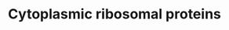 ---
annotations:
- id: PW:0001066
  parent: regulatory pathway
  type: Pathway Ontology
  value: ribosome biogenesis pathway
authors:
- MaintBot
- Anwesha
- Christine Chichester
- Eweitz
description: ''
last-edited: 2021-05-16
organisms:
- Anopheles gambiae
redirect_from:
- /index.php/Pathway:WP1239
- /instance/WP1239
- /instance/WP1239_rr117043
revision: r117043
schema-jsonld:
- '@context': https://schema.org/
  '@id': https://wikipathways.github.io/pathways/WP1239.html
  '@type': Dataset
  creator:
    '@type': Organization
    name: WikiPathways
  description: ''
  keywords:
  - AgaP_AGAP000739
  - AgaP_AGAP000952
  - AgaP_AGAP001139
  - AgaP_AGAP001274
  - AgaP_AGAP001408
  - AgaP_AGAP001459
  - AgaP_AGAP001595
  - AgaP_AGAP001805
  - AgaP_AGAP001910
  - AgaP_AGAP001911
  - AgaP_AGAP002122
  - AgaP_AGAP002306
  - AgaP_AGAP002468
  - AgaP_AGAP002754
  - AgaP_AGAP002919
  - AgaP_AGAP003025
  - AgaP_AGAP003040
  - AgaP_AGAP003412
  - AgaP_AGAP003532
  - AgaP_AGAP003556
  - AgaP_AGAP003592
  - AgaP_AGAP003768
  - AgaP_AGAP003816
  - AgaP_AGAP004422
  - AgaP_AGAP004462
  - AgaP_AGAP004887
  - AgaP_AGAP004919
  - AgaP_AGAP005046
  - AgaP_AGAP005061
  - AgaP_AGAP005427
  - AgaP_AGAP005802
  - AgaP_AGAP005947
  - AgaP_AGAP005991
  - AgaP_AGAP006037
  - AgaP_AGAP006871
  - AgaP_AGAP007157
  - AgaP_AGAP007333
  - AgaP_AGAP007580
  - AgaP_AGAP007740
  - AgaP_AGAP007927
  - AgaP_AGAP008329
  - AgaP_AGAP009031
  - AgaP_AGAP009324
  - AgaP_AGAP009431
  - AgaP_AGAP009920
  - AgaP_AGAP009998
  - AgaP_AGAP010163
  - AgaP_AGAP010216
  - AgaP_AGAP010252
  - AgaP_AGAP010375
  - AgaP_AGAP010591
  - AgaP_AGAP010592
  - AgaP_AGAP010933
  - AgaP_AGAP011173
  - AgaP_AGAP011298
  - AgaP_AGAP011424
  - AgaP_AGAP011687
  - AgaP_AGAP011706
  - AgaP_AGAP012100
  license: CC0
  name: Cytoplasmic ribosomal proteins
seo: CreativeWork
title: Cytoplasmic ribosomal proteins
wpid: WP1239
---